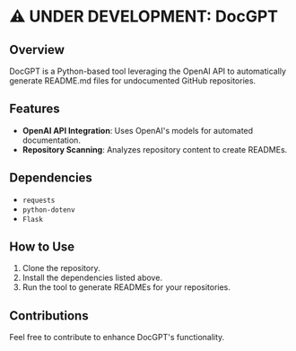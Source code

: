 # ⚠️ UNDER DEVELOPMENT: DocGPT

## Overview

DocGPT is a Python-based tool leveraging the OpenAI API to automatically generate README.md files for undocumented GitHub repositories. 

## Features

- **OpenAI API Integration**: Uses OpenAI's models for automated documentation.
- **Repository Scanning**: Analyzes repository content to create READMEs.

## Dependencies

- `requests`
- `python-dotenv`
- `Flask`

## How to Use

1. Clone the repository.
2. Install the dependencies listed above.
3. Run the tool to generate READMEs for your repositories.

## Contributions

Feel free to contribute to enhance DocGPT's functionality.
